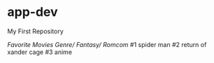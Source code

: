 # app-dev
My First Repository

*Favorite Movies Genre/ Fantasy/ Romcom*
#1 spider man
#2 return of xander cage
#3 anime
